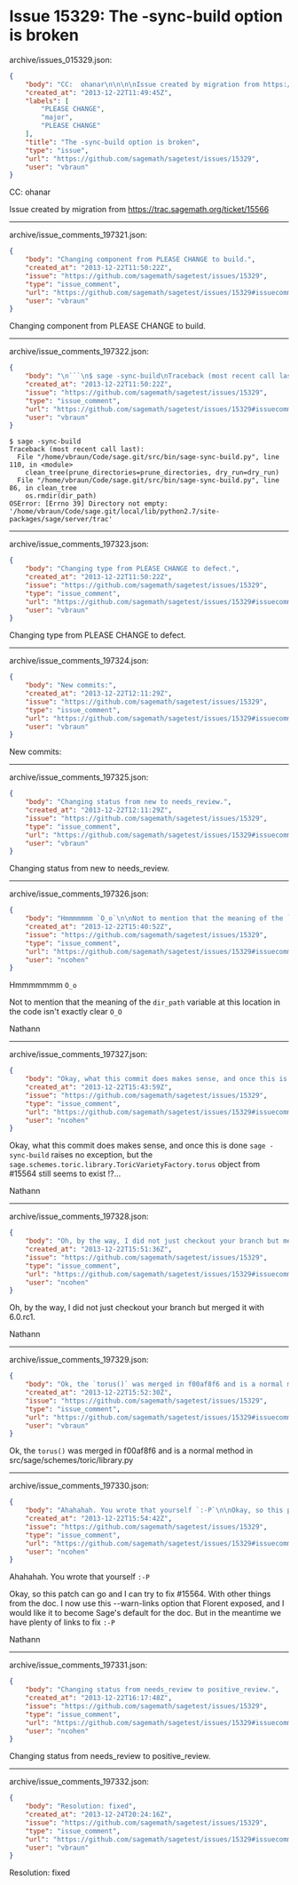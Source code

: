 # Issue 15329: The -sync-build option is broken

archive/issues_015329.json:
```json
{
    "body": "CC:  ohanar\n\n\n\nIssue created by migration from https://trac.sagemath.org/ticket/15566\n\n",
    "created_at": "2013-12-22T11:49:45Z",
    "labels": [
        "PLEASE CHANGE",
        "major",
        "PLEASE CHANGE"
    ],
    "title": "The -sync-build option is broken",
    "type": "issue",
    "url": "https://github.com/sagemath/sagetest/issues/15329",
    "user": "vbraun"
}
```
CC:  ohanar



Issue created by migration from https://trac.sagemath.org/ticket/15566





---

archive/issue_comments_197321.json:
```json
{
    "body": "Changing component from PLEASE CHANGE to build.",
    "created_at": "2013-12-22T11:50:22Z",
    "issue": "https://github.com/sagemath/sagetest/issues/15329",
    "type": "issue_comment",
    "url": "https://github.com/sagemath/sagetest/issues/15329#issuecomment-197321",
    "user": "vbraun"
}
```

Changing component from PLEASE CHANGE to build.



---

archive/issue_comments_197322.json:
```json
{
    "body": "\n```\n$ sage -sync-build\nTraceback (most recent call last):\n  File \"/home/vbraun/Code/sage.git/src/bin/sage-sync-build.py\", line 110, in <module>\n    clean_tree(prune_directories=prune_directories, dry_run=dry_run)\n  File \"/home/vbraun/Code/sage.git/src/bin/sage-sync-build.py\", line 86, in clean_tree\n    os.rmdir(dir_path)\nOSError: [Errno 39] Directory not empty: '/home/vbraun/Code/sage.git/local/lib/python2.7/site-packages/sage/server/trac'\n```\n",
    "created_at": "2013-12-22T11:50:22Z",
    "issue": "https://github.com/sagemath/sagetest/issues/15329",
    "type": "issue_comment",
    "url": "https://github.com/sagemath/sagetest/issues/15329#issuecomment-197322",
    "user": "vbraun"
}
```


```
$ sage -sync-build
Traceback (most recent call last):
  File "/home/vbraun/Code/sage.git/src/bin/sage-sync-build.py", line 110, in <module>
    clean_tree(prune_directories=prune_directories, dry_run=dry_run)
  File "/home/vbraun/Code/sage.git/src/bin/sage-sync-build.py", line 86, in clean_tree
    os.rmdir(dir_path)
OSError: [Errno 39] Directory not empty: '/home/vbraun/Code/sage.git/local/lib/python2.7/site-packages/sage/server/trac'
```




---

archive/issue_comments_197323.json:
```json
{
    "body": "Changing type from PLEASE CHANGE to defect.",
    "created_at": "2013-12-22T11:50:22Z",
    "issue": "https://github.com/sagemath/sagetest/issues/15329",
    "type": "issue_comment",
    "url": "https://github.com/sagemath/sagetest/issues/15329#issuecomment-197323",
    "user": "vbraun"
}
```

Changing type from PLEASE CHANGE to defect.



---

archive/issue_comments_197324.json:
```json
{
    "body": "New commits:",
    "created_at": "2013-12-22T12:11:29Z",
    "issue": "https://github.com/sagemath/sagetest/issues/15329",
    "type": "issue_comment",
    "url": "https://github.com/sagemath/sagetest/issues/15329#issuecomment-197324",
    "user": "vbraun"
}
```

New commits:



---

archive/issue_comments_197325.json:
```json
{
    "body": "Changing status from new to needs_review.",
    "created_at": "2013-12-22T12:11:29Z",
    "issue": "https://github.com/sagemath/sagetest/issues/15329",
    "type": "issue_comment",
    "url": "https://github.com/sagemath/sagetest/issues/15329#issuecomment-197325",
    "user": "vbraun"
}
```

Changing status from new to needs_review.



---

archive/issue_comments_197326.json:
```json
{
    "body": "Hmmmmmmm `O_o`\n\nNot to mention that the meaning of the `dir_path` variable at this location in the code isn't exactly clear `O_O`\n\nNathann",
    "created_at": "2013-12-22T15:40:52Z",
    "issue": "https://github.com/sagemath/sagetest/issues/15329",
    "type": "issue_comment",
    "url": "https://github.com/sagemath/sagetest/issues/15329#issuecomment-197326",
    "user": "ncohen"
}
```

Hmmmmmmm `O_o`

Not to mention that the meaning of the `dir_path` variable at this location in the code isn't exactly clear `O_O`

Nathann



---

archive/issue_comments_197327.json:
```json
{
    "body": "Okay, what this commit does makes sense, and once this is done `sage -sync-build` raises no exception, but the `sage.schemes.toric.library.ToricVarietyFactory.torus` object from #15564 still seems to exist !?...\n\nNathann",
    "created_at": "2013-12-22T15:43:59Z",
    "issue": "https://github.com/sagemath/sagetest/issues/15329",
    "type": "issue_comment",
    "url": "https://github.com/sagemath/sagetest/issues/15329#issuecomment-197327",
    "user": "ncohen"
}
```

Okay, what this commit does makes sense, and once this is done `sage -sync-build` raises no exception, but the `sage.schemes.toric.library.ToricVarietyFactory.torus` object from #15564 still seems to exist !?...

Nathann



---

archive/issue_comments_197328.json:
```json
{
    "body": "Oh, by the way, I did not just checkout your branch but merged it with 6.0.rc1.\n\nNathann",
    "created_at": "2013-12-22T15:51:36Z",
    "issue": "https://github.com/sagemath/sagetest/issues/15329",
    "type": "issue_comment",
    "url": "https://github.com/sagemath/sagetest/issues/15329#issuecomment-197328",
    "user": "ncohen"
}
```

Oh, by the way, I did not just checkout your branch but merged it with 6.0.rc1.

Nathann



---

archive/issue_comments_197329.json:
```json
{
    "body": "Ok, the `torus()` was merged in f00af8f6 and is a normal method in src/sage/schemes/toric/library.py",
    "created_at": "2013-12-22T15:52:30Z",
    "issue": "https://github.com/sagemath/sagetest/issues/15329",
    "type": "issue_comment",
    "url": "https://github.com/sagemath/sagetest/issues/15329#issuecomment-197329",
    "user": "vbraun"
}
```

Ok, the `torus()` was merged in f00af8f6 and is a normal method in src/sage/schemes/toric/library.py



---

archive/issue_comments_197330.json:
```json
{
    "body": "Ahahahah. You wrote that yourself `:-P`\n\nOkay, so this patch can go and I can try to fix #15564. With other things from the doc. I now use this --warn-links option that Florent exposed, and I would like it to become Sage's default for the doc. But in the meantime we have plenty of links to fix `:-P`\n\nNathann",
    "created_at": "2013-12-22T15:54:42Z",
    "issue": "https://github.com/sagemath/sagetest/issues/15329",
    "type": "issue_comment",
    "url": "https://github.com/sagemath/sagetest/issues/15329#issuecomment-197330",
    "user": "ncohen"
}
```

Ahahahah. You wrote that yourself `:-P`

Okay, so this patch can go and I can try to fix #15564. With other things from the doc. I now use this --warn-links option that Florent exposed, and I would like it to become Sage's default for the doc. But in the meantime we have plenty of links to fix `:-P`

Nathann



---

archive/issue_comments_197331.json:
```json
{
    "body": "Changing status from needs_review to positive_review.",
    "created_at": "2013-12-22T16:17:48Z",
    "issue": "https://github.com/sagemath/sagetest/issues/15329",
    "type": "issue_comment",
    "url": "https://github.com/sagemath/sagetest/issues/15329#issuecomment-197331",
    "user": "ncohen"
}
```

Changing status from needs_review to positive_review.



---

archive/issue_comments_197332.json:
```json
{
    "body": "Resolution: fixed",
    "created_at": "2013-12-24T20:24:16Z",
    "issue": "https://github.com/sagemath/sagetest/issues/15329",
    "type": "issue_comment",
    "url": "https://github.com/sagemath/sagetest/issues/15329#issuecomment-197332",
    "user": "vbraun"
}
```

Resolution: fixed
